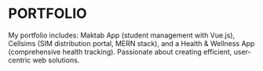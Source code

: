 # PORTFOLIO
 My portfolio includes: Maktab App (student management with Vue.js), Cellsims (SIM distribution portal, MERN stack), and a Health &amp; Wellness App (comprehensive health tracking). Passionate about creating efficient, user-centric web solutions.
